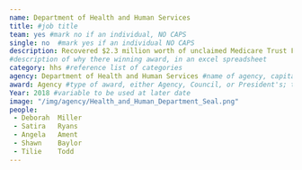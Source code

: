 ```yaml
---
name: Department of Health and Human Services
title: #job title
team: yes #mark no if an individual, NO CAPS
single: no  #mark yes if an individual NO CAPS
description: Recovered $2.3 million worth of unclaimed Medicare Trust Funds from States and U.S through a partnership between Medicare, Treasury, and State Governments and Territories.
#description of why there winning award, in an excel spreadsheet
category: hhs #reference list of categories
agency: Department of Health and Human Services #name of agency, capitalize first letter of each name
award: Agency #type of award, either Agency, Council, or President's; this is case sensitive so make sure to match the options listed exactly. This section generates the format of the card
Year: 2018 #variable to be used at later date
image: "/img/agency/Health_and_Human_Department_Seal.png"
people:
 - Deborah	Miller
 - Satira	Ryans
 - Angela	Ament
 - Shawn	Baylor
 - Tilie	Todd
---
```

